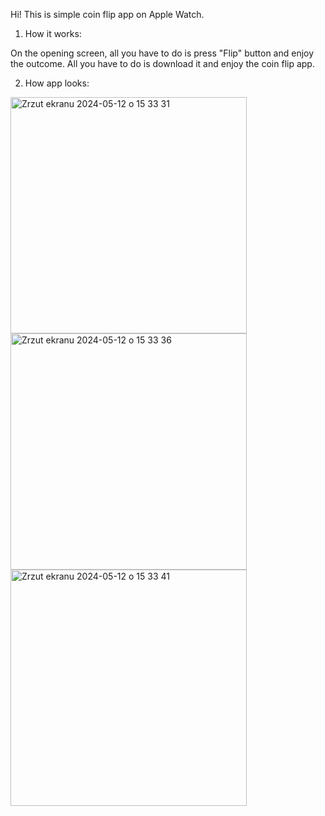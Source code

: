 Hi! This is simple coin flip app on Apple Watch.

1. How it works:

On the opening screen, all you have to do is press "Flip" button and enjoy the outcome. All you have to do is download it and 
enjoy the coin flip app.


2. How app looks:

<img width="378" alt="Zrzut ekranu 2024-05-12 o 15 33 31" src="https://github.com/Ziemowit02K/CoinFlip/assets/106156554/6c5f6137-bc04-4a10-a6ee-1f4c580d5a3f">                             





<img width="378" alt="Zrzut ekranu 2024-05-12 o 15 33 36" src="https://github.com/Ziemowit02K/CoinFlip/assets/106156554/13197d6f-fd3e-434a-bf17-a39c17c4f2dd">








<img width="378" alt="Zrzut ekranu 2024-05-12 o 15 33 41" src="https://github.com/Ziemowit02K/CoinFlip/assets/106156554/68a2f89b-bf8e-402f-9122-fd9667d421bb">
